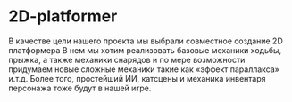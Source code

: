 # 2D-platformer
В качестве цели нашего проекта мы выбрали совместное создание 2D платформера
В нем мы хотим реализовать базовые механики ходьбы, прыжка, а также механики снарядов и по мере возможности придумаем новые сложные механики такие как «эффект параллакса» и.т.д. Более того, простейший ИИ, катсцены и механика инвентаря персонажа тоже будут в нашей игре.

